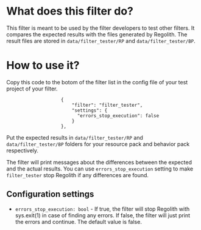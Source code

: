 # What does this filter do?
This filter is meant to be used by the filter developers to test other filters.
It compares the expected results with the files generated by Regolith. The
result files are stored in `data/filter_tester/RP` and `data/filter_tester/BP`.

# How to use it?
Copy this code to the botom of the filter list in the config file of your
test project of your filter.
```
                    {
                        "filter": "filter_tester",
                        "settings": {
                          "errors_stop_execution": false
                        }
                    },
```
Put the expected results in `data/filter_tester/RP` and
`data/filter_tester/BP` folders for your resource pack and behavior
pack respectively.

The filter will print messages about the differences between the expected
and the actual results. You can use `errors_stop_execution` setting to make
`filter_tester` stop Regolith if any differences are found.

## Configuration settings
- `errors_stop_execution: bool` - If true, the filter will stop Regolith with
  sys.exit(1) in case of finding any errors. If false, the filter will just
  print the errors and continue. The default value is false.